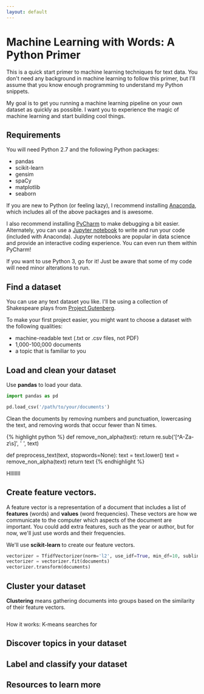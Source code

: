 ```yaml
---
layout: default
---
```


# Machine Learning with Words: A Python Primer

This is a quick start primer to machine learning techniques for text data. You don't need any background in machine learning to follow this primer, but I'll assume that you know enough programming to understand my Python snippets.

My goal is to get you running a machine learning pipeline on your own dataset as quickly as possible. I want you to experience the magic of machine learning and start building cool things.

## Requirements

You will need Python 2.7 and the following Python packages:

* pandas
* scikit-learn
* gensim
* spaCy
* matplotlib
* seaborn

If you are new to Python (or feeling lazy), I recommend installing [Anaconda](https://www.continuum.io/anaconda-overview), which includes all of the above packages and is awesome.

I also recommend installing [PyCharm](https://www.jetbrains.com/pycharm/) to make debugging a bit easier. Alternately, you can use a [Jupyter notebook](http://jupyter.org/) to write and run your code (included with Anaconda). Jupyter notebooks are popular in data science and provide an interactive coding experience. You can even run them within PyCharm!

If you want to use Python 3, go for it! Just be aware that some of my code will need minor alterations to run.


## Find a dataset

You can use any text dataset you like. I'll be using a collection of Shakespeare plays from [Project Gutenberg](https://www.gutenberg.org/).

To make your first project easier, you might want to choose a dataset with the following qualities:

* machine-readable text (.txt or .csv files, not PDF)
* 1,000-100,000 documents
* a topic that is familiar to you


## Load and clean your dataset

Use **pandas** to load your data.

```python
import pandas as pd

pd.load_csv('/path/to/your/documents')
```

Clean the documents by removing numbers and punctuation, lowercasing the text, and removing words that occur fewer than N times.

{% highlight python %}
def remove_non_alpha(text):
    return re.sub('[^A-Za-z\s]', ' ', text)

def preprocess_text(text, stopwords=None):
    text = text.lower()
    text = remove_non_alpha(text)
    return text
{% endhighlight %}

HIIIIIII


## Create feature vectors.

A feature vector is a representation of a document that includes a list of **features** (words) and **values** (word frequencies). These vectors are how we communicate to the computer which aspects of the document are important. You could add extra features, such as the year or author, but for now, we'll just use words and their frequencies.

We'll use **scikit-learn** to create our feature vectors.

```python
vectorizer = TfidfVectorizer(norm='l2', use_idf=True, min_df=10, sublinear_tf=True)
vectorizer = vectorizer.fit(documents)
vectorizer.transform(documents)
```


## Cluster your dataset

**Clustering** means gathering documents into groups based on the similarity of their feature vectors.


```python
```



How it works: K-means searches for


## Discover topics in your dataset


## Label and classify your dataset


## Resources to learn more


<br>
